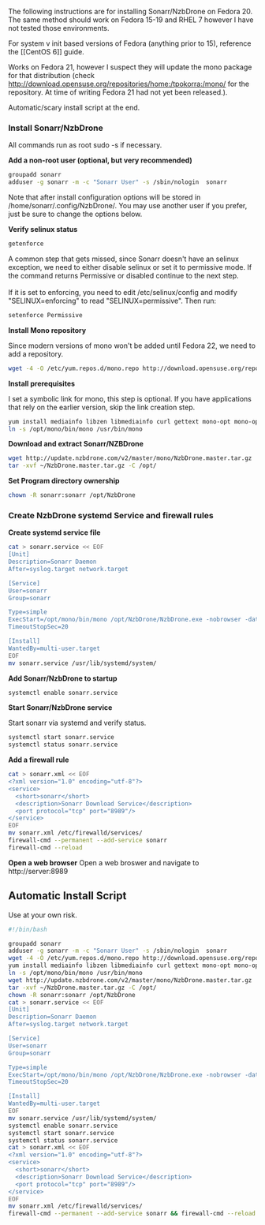The following instructions are for installing Sonarr/NzbDrone on Fedora 20.  The same method should work on Fedora 15-19 and RHEL 7 however I have not tested those environments.

For system v init based versions of Fedora (anything prior to 15), reference the [[CentOS 6]] guide.

Works on Fedora 21, however I suspect they will update the mono package for that distribution (check http://download.opensuse.org/repositories/home:/tpokorra:/mono/ for the repository.  At time of writing Fedora 21 had not yet been released.).  

Automatic/scary install script at the end.

### Install Sonarr/NzbDrone

All commands run as root sudo -s if necessary.

**Add a non-root user (optional, but very recommended)**
```bash
groupadd sonarr
adduser -g sonarr -m -c "Sonarr User" -s /sbin/nologin  sonarr
```
Note that after install configuration options will be stored in /home/sonarr/.config/NzbDrone/.  You may use another user if you prefer, just be sure to change the options below.

**Verify selinux status**
	
```bash
getenforce
```
A common step that gets missed, since Sonarr doesn't have an selinux exception, we need to either disable selinux or set it to permissive mode.  If the command returns Permissive or disabled continue to the next step.
<br />  
If it is set to enforcing, you need to edit /etc/selinux/config and modify "SELINUX=enforcing" to read "SELINUX=permissive".
Then run:

```bash
setenforce Permissive
```

**Install Mono repository**

Since modern versions of mono won't be added until Fedora 22, we need to add a repository.

```bash
wget -4 -O /etc/yum.repos.d/mono.repo http://download.opensuse.org/repositories/home:/tpokorra:/mono/Fedora_20/home:tpokorra:mono.repo
```

**Install prerequisites**
    
I set a symbolic link for mono, this step is optional. If you have applications that rely on the earlier version, skip the link creation step.

```bash
yum install mediainfo libzen libmediainfo curl gettext mono-opt mono-opt-devel sqlite.x86_64
ln -s /opt/mono/bin/mono /usr/bin/mono
```

**Download and extract Sonarr/NZBDrone**
    
```bash
wget http://update.nzbdrone.com/v2/master/mono/NzbDrone.master.tar.gz
tar -xvf ~/NzbDrone.master.tar.gz -C /opt/
```

**Set Program directory ownership**
```bash
chown -R sonarr:sonarr /opt/NzbDrone
```


### Create NzbDrone systemd Service and firewall rules

**Create systemd service file**
```bash
cat > sonarr.service << EOF
[Unit]
Description=Sonarr Daemon
After=syslog.target network.target

[Service]
User=sonarr
Group=sonarr

Type=simple
ExecStart=/opt/mono/bin/mono /opt/NzbDrone/NzbDrone.exe -nobrowser -data /opt/NzbDrone
TimeoutStopSec=20

[Install]
WantedBy=multi-user.target
EOF
mv sonarr.service /usr/lib/systemd/system/
```

**Add Sonarr/NzbDrone to startup**

```bash
systemctl enable sonarr.service
```

**Start Sonarr/NzbDrone service**

Start sonarr via systemd and verify status.
    
```bash
systemctl start sonarr.service
systemctl status sonarr.service
```
	
**Add a firewall rule**
    
```bash
cat > sonarr.xml << EOF
<?xml version="1.0" encoding="utf-8"?>
<service>
  <short>sonarr</short>
  <description>Sonarr Download Service</description>
  <port protocol="tcp" port="8989"/>
</service>
EOF
mv sonarr.xml /etc/firewalld/services/
firewall-cmd --permanent --add-service sonarr
firewall-cmd --reload
```

**Open a web browser**
Open a web broswer and navigate to http://server:8989
	
## Automatic Install Script
Use at your own risk.
```bash
#!/bin/bash

groupadd sonarr
adduser -g sonarr -m -c "Sonarr User" -s /sbin/nologin  sonarr
wget -4 -O /etc/yum.repos.d/mono.repo http://download.opensuse.org/repositories/home:/tpokorra:/mono/Fedora_20/home:tpokorra:mono.repo
yum install mediainfo libzen libmediainfo curl gettext mono-opt mono-opt-devel sqlite.x86_64
ln -s /opt/mono/bin/mono /usr/bin/mono
wget http://update.nzbdrone.com/v2/master/mono/NzbDrone.master.tar.gz
tar -xvf ~/NzbDrone.master.tar.gz -C /opt/
chown -R sonarr:sonarr /opt/NzbDrone
cat > sonarr.service << EOF
[Unit]
Description=Sonarr Daemon
After=syslog.target network.target

[Service]
User=sonarr
Group=sonarr

Type=simple
ExecStart=/opt/mono/bin/mono /opt/NzbDrone/NzbDrone.exe -nobrowser -data /opt/NzbDrone
TimeoutStopSec=20

[Install]
WantedBy=multi-user.target
EOF
mv sonarr.service /usr/lib/systemd/system/
systemctl enable sonarr.service
systemctl start sonarr.service
systemctl status sonarr.service
cat > sonarr.xml << EOF
<?xml version="1.0" encoding="utf-8"?>
<service>
  <short>sonarr</short>
  <description>Sonarr Download Service</description>
  <port protocol="tcp" port="8989"/>
</service>
EOF
mv sonarr.xml /etc/firewalld/services/
firewall-cmd --permanent --add-service sonarr && firewall-cmd --reload

 ```